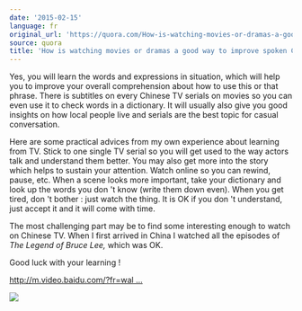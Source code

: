 ```yaml
---
date: '2015-02-15'
language: fr
original_url: 'https://quora.com/How-is-watching-movies-or-dramas-a-good-way-to-improve-spoken-Chinese/answer/Clément-Renaud'
source: quora
title: 'How is watching movies or dramas a good way to improve spoken Chinese?'
---
```


Yes, you will learn the words and expressions in situation, which will
help you to improve your overall comprehension about how to use this or
that phrase. There is subtitles on every Chinese TV serials on movies so
you can even use it to check words in a dictionary. It will usually also
give you good insights on how local people live and serials are the best
topic for casual conversation. 
 
Here are some practical advices from my own experience about learning
from TV. Stick to one single TV serial so you will get used to the way
actors talk and understand them better. You may also get more into the
story which helps to sustain your attention. Watch online so you can
rewind, pause, etc. When a scene looks more important, take your
dictionary and look up the words you don 't know (write them down even).
When you get tired, don 't bother : just watch the thing. It is OK if
you don 't understand, just accept it and it will come with time. 
 
The most challenging part may be to find some interesting enough to
watch on Chinese TV. When I first arrived in China I watched all the
episodes of  *The Legend of Bruce Lee,* which was OK. 
 
Good luck with your learning ! 
 
[http://m.video.baidu.com/?fr=wal ...](http://m.video.baidu.com/?baiduid=BD0A5A743A0E5899A33350BB1D7ECCEF&bd_page_type=1&fr=wala0&from=1011267c&pu=usm@0,sz@1320_1004,ta@iphone_2_4.4_11_2.0&ssid=0&tj=wise_video_1_0_10_title&uid=0#detail/tvplay/10930)  
 
![](/{{site.base_url}}/img/quora/main-qimg-b8d1201198f0e37a0de257e80b382a60-c.png)​ 
​ 
​
